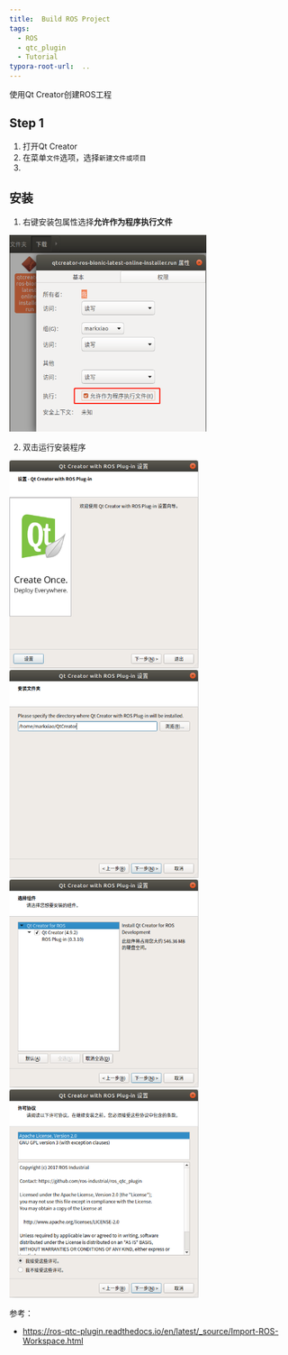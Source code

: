 ```yaml
---
title:  Build ROS Project
tags:
  - ROS
  - qtc_plugin
  - Tutorial
typora-root-url:  ..
---
```


使用Qt Creator创建ROS工程

<!--more-->

## Step 1

1. 打开Qt Creator
2. 在菜单`文件`选项，选择`新建文件或项目`
3. 

## 安装

1. 右键安装包属性选择**允许作为程序执行文件**  

<img src="/images/01.png" alt="01" style="zoom: 67%;" />  

2. 双击运行安装程序  

<img src="/images/02.png" alt="02" style="zoom:67%;" />  
<img src="/images/03.png" alt="03" style="zoom:67%;" />  
<img src="/images/04.png" alt="04" style="zoom:67%;" />  
<img src="/images/05.png" alt="05" style="zoom:67%;" />

参考：

- https://ros-qtc-plugin.readthedocs.io/en/latest/_source/Import-ROS-Workspace.html